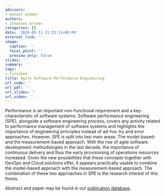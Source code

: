 ```yaml
---
advisors:
- manuel-wimmer
authors:
- Johannes Artner
categories: []
date: '2020-05-11 21:33:11+00:00'
external_link: ''
image:
  caption: ''
  focal_point: ''
  preview_only: false
slides: ''
summary: ''
tags:
- Finished
title: Agile Software Performance Engineering
url_code: ''
url_pdf: ''
url_slides: ''
url_video: ''
---
```


Performance is an important non-functional requirement and a key-characteristic of software systems. Software performance engineering (SPE), alongside a software engineering process, covers any activity related to performance management of software systems and highlights the importance of engineering principles instead of ad-hoc try and error approaches. However, SPE is split into two main areas: The model-based- and the measurement-based approach. With the rise of agile software development methodologies in the last decade, the importance of continuous delivery and thus the early provisioning of operations resources increased. Given the new possibilities that these concepts together with DevOps and Cloud solutions offer, it appears practically usable to combine the model-based approach with the measurement-based approach. The combination of these two approaches in SPE is the research interest of this thesis.

Abstract and paper may be found in our [publication database](https://publik.tuwien.ac.at/showentry.php?ID=258053&amp;lang=1&amp;head=%3Clink+rel%3D%22stylesheet%22+type%3D%22text%2Fcss%22+href%3D%22https%3A%2F%2Fpublik.tuwien.ac.at%2Fpubdat.css%22%3E%3C%2Fhead%3E%3Cbody%3E).

&nbsp;